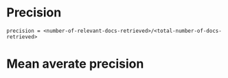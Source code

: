 # Precision
```
precision = <number-of-relevant-docs-retrieved>/<total-number-of-docs-retrieved>
```

# Mean averate precision